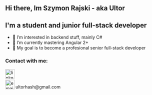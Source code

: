 ## Hi there, Im Szymon Rajski - aka Ultor
## I'm a student and junior full-stack developer
- 👀 I’m interested in backend stuff, mainly C#
- 🌱 I’m currently mastering Angular 2+
- 🥅 My goal is to become a profesional senior full-stack developer

### Contact with me:
[<img align="left" alt="linkedin" width="30px" src="https://www.svgrepo.com/show/57068/linkedin.svg" />][linkedin]
<br />
<br />
[<img align="left" alt="email" width="30px" src="https://www.svgrepo.com/show/56752/email.svg" />][email]
<div style="display: inline"></div> ultorhash@gmail.com

[linkedin]: https://www.linkedin.com/in/szymon-rajski-73177a21a/
[email]: https://mail.google.com/
